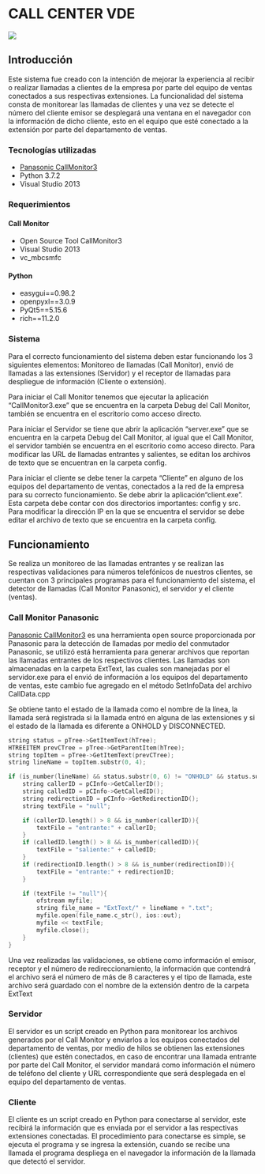 # CALL CENTER VDE

![](https://www.vde.com.mx/media/wysiwyg/contacto/store-image.png)


## Introducción
Este sistema fue creado con la intención de mejorar la experiencia al recibir o realizar llamadas a clientes de la empresa por parte del equipo de ventas conectados a sus respectivas extensiones. La funcionalidad del sistema consta de monitorear las llamadas de clientes y una vez se detecte el número del cliente emisor se desplegará una ventana en el navegador con la información de dicho cliente, esto en el equipo que esté conectado a la extensión por parte del departamento de ventas. 

### Tecnologías utilizadas
- [Panasonic CallMonitor3](https://panasonic.net/cns/office/products/pbx/solutions/OpenSourceTools/ "Panasonic CallMonitor3")
- Python 3.7.2
- Visual Studio 2013

### Requerimientos
#### Call Monitor
- Open Source Tool CallMonitor3
- Visual Studio 2013
- vc_mbcsmfc

#### Python
- easygui==0.98.2
- openpyxl==3.0.9
- PyQt5==5.15.6
- rich==11.2.0

### Sistema
Para el correcto funcionamiento del sistema deben estar funcionando los 3 siguientes elementos: Monitoreo de llamadas (Call Monitor), envió de llamadas a las extensiones (Servidor) y el receptor de llamadas para despliegue de información (Cliente o extensión).

Para iniciar el Call Monitor tenemos que ejecutar la aplicación “CallMonitor3.exe” que se encuentra en la carpeta Debug del Call Monitor, también se encuentra en el escritorio como acceso directo.

Para iniciar el Servidor se tiene que abrir la aplicación “server.exe” que se encuentra en la carpeta Debug del Call Monitor, al igual que el Call Monitor, el servidor también se encuentra en el escritorio como acceso directo. Para modificar las URL de llamadas entrantes y salientes, se editan los archivos de texto que se encuentran en la carpeta config.

Para iniciar el cliente se debe tener la carpeta “Cliente” en alguno de los equipos del departamento de ventas, conectados a la red de la empresa para su correcto funcionamiento. Se debe abrir la aplicación“client.exe”. Esta carpeta debe contar con dos directorios importantes: config y src. Para modificar la dirección IP en la que se encuentra el servidor se debe editar el archivo de texto que se encuentra en la carpeta config.


## Funcionamiento
Se realiza un monitoreo de las llamadas entrantes y se realizan las respectivas validaciones para números telefónicos de nuestros clientes, se cuentan con 3 principales programas para el funcionamiento del sistema, el detector de llamadas (Call Monitor Panasonic), el servidor y el cliente (ventas).

### Call Monitor Panasonic
[Panasonic CallMonitor3](https://panasonic.net/cns/office/products/pbx/solutions/OpenSourceTools/ "Panasonic CallMonitor3") es una herramienta open source proporcionada por Panasonic para la detección de llamadas por medio del conmutador Panasonic, se utilizó está herramienta para generar archivos que reportan las llamadas entrantes de los respectivos clientes. Las llamadas son almacenadas en la carpeta ExtText, las cuales son manejadas por el servidor.exe para el envió de información a los equipos del departamento de ventas, este cambio fue agregado en el método SetInfoData del archivo CallData.cpp

Se obtiene tanto el estado de la llamada como el nombre de la línea, la llamada será registrada si la llamada entró en alguna de las extensiones y si el estado de la llamada es diferente a ONHOLD y DISCONNECTED.

```cpp
string status = pTree->GetItemText(hTree);
HTREEITEM prevCTree = pTree->GetParentItem(hTree);
string topItem = pTree->GetItemText(prevCTree);
string lineName = topItem.substr(0, 4);

if (is_number(lineName) && status.substr(0, 6) != "ONHOLD" && status.substr(0, 10) != "DISCONNECT"){
	string callerID = pCInfo->GetCallerID();
	string calledID = pCInfo->GetCalledID();
	string redirectionID = pCInfo->GetRedirectionID();
	string textFile = "null";

	if (callerID.length() > 8 && is_number(callerID)){
		textFile = "entrante:" + callerID;
	}
	if (calledID.length() > 8 && is_number(calledID)){
		textFile = "saliente:" + calledID;
	}
	if (redirectionID.length() > 8 && is_number(redirectionID)){
		textFile = "entrante:" + redirectionID;
	}

	if (textFile != "null"){
		ofstream myfile;
		string file_name = "ExtText/" + lineName + ".txt";
		myfile.open(file_name.c_str(), ios::out);
		myfile << textFile;
		myfile.close();
	}
}
```

Una vez realizadas las validaciones, se obtiene como información el emisor, receptor y el número de redireccionamiento, la información que contendrá el archivo será el número de más de 8 caracteres y el tipo de llamada, este archivo será guardado con el nombre de la extensión dentro de la carpeta ExtText


### Servidor
El servidor es un script creado en Python para monitorear los archivos generados por el Call Monitor y enviarlos a los equipos conectados del departamento de ventas, por medio de hilos se obtienen las extensiones (clientes) que estén conectados, en caso de encontrar una llamada entrante por parte del Call Monitor, el servidor mandará como información el número de teléfono del cliente y URL correspondiente que será desplegada en el equipo del departamento de ventas.

### Cliente
El cliente es un script creado en Python para conectarse al servidor, este recibirá la información que es enviada por el servidor a las respectivas extensiones conectadas. El procedimiento para conectarse es simple, se ejecuta el programa y se ingresa la extensión, cuando se recibe una llamada el programa despliega en el navegador la información de la llamada que detectó el servidor. 